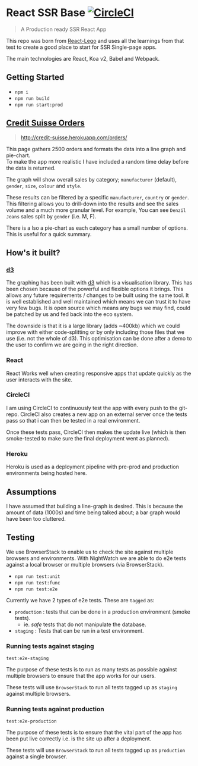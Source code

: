 # React SSR Base [![CircleCI](https://circleci.com/gh/peter-mouland/React-ssr-base.svg?style=svg)](https://circleci.com/gh/peter-mouland/React-ssr-base)

> A Production ready SSR React App

This repo was born from [React-Lego](https://github.com/peter-mouland/react-lego) and uses all the learnings from that test to create a good place to start for SSR Single-page apps.

The main technologies are React, Koa v2, Babel and Webpack.

## Getting Started
 
  * `npm i`
  * `npm run build`
  * `npm run start:prod`
  
## [Credit Suisse Orders](http://credit-suisse.herokuapp.com/orders/)
  
 > http://credit-suisse.herokuapp.com/orders/

This page gathers 2500 orders and formats the data into a line graph and pie-chart.  
To make the app more realistic I have included a random time delay before the data is returned.

The graph will show overall sales by category; `manufacturer` (default), `gender`, `size`, `colour` and `style`.

These results can be filtered by a specific `manufacturer`, `country` or `gender`.
This filtering allows you to drill-down into the results and see the sales volume and a much more granular level.
For example, You can see `Denzil Jeans` sales split by `gender` (i.e. M, F).

There is a lso a pie-chart as each category has a small number of options.  This is useful for a quick summary.

## How's it built?

### [d3](https://d3js.org/)

The graphing has been built with [d3](https://d3js.org/) which is a visualisation library.
This has been chosen because of the powerful and flexible options it brings.  This allows any future requirements / changes to be built using the same tool.
It is well established and well maintained which means we can trust it to have very few bugs.
It is open source which means any bugs we may find, could be patched by us and fed back into the eco system.

The downside is that it is a large library (adds ~400kb) which we could improve with either code-splitting or by only including those files that we use (i.e. not the whole of d3).
This optimisation can be done after a demo to the user to confirm we are going in the right direction.

### React

React Works well when creating responsive apps that update quickly as the user interacts with the site.

### CircleCI

I am using CircleCI to continuously test the app with every push to the git-repo.
CircleCI also creates a new app on an external server once the tests pass so that i can then be tested in a real environment.

Once these tests pass, CircleCI then makes the update live (which is then smoke-tested to make sure the final deployment went as planned).

### Heroku

Heroku is used as a deployment pipeline with pre-prod and production environments being hosted here.

## Assumptions

I have assumed that building a line-graph is desired.  This is because the amount of data (1000s) and time being talked about; a bar graph would have been too cluttered.

## Testing

We use BrowserStack to enable us to check the site against multiple browsers and environments.
With NightWatch we are able to do e2e tests against a local browser or multiple browsers (via BrowserStack). 

 * `npm run test:unit`
 * `npm run test:func`
 * `npm run test:e2e`

Currently we have 2 types of e2e tests.  These are `tagged` as:
 * `production` : tests that can be done in a production environment (smoke tests).
    * ie. _safe_ tests that do not manipulate the database.
 * `staging` : Tests that can be run in a test environment.

### Running tests against staging

`test:e2e-staging`

The purpose of these tests is to run as many tests as possible against multiple browsers to ensure that the app works for our users.

These tests will use `BrowserStack` to run all tests tagged up as `staging` against multiple browsers.
    
### Running tests against production

`test:e2e-production`

The purpose of these tests is to ensure that the vital part of the app has been put live correctly i.e. is the site up after a deployment.

These tests will use `BrowserStack` to run all tests tagged up as `production` against a single browser.

